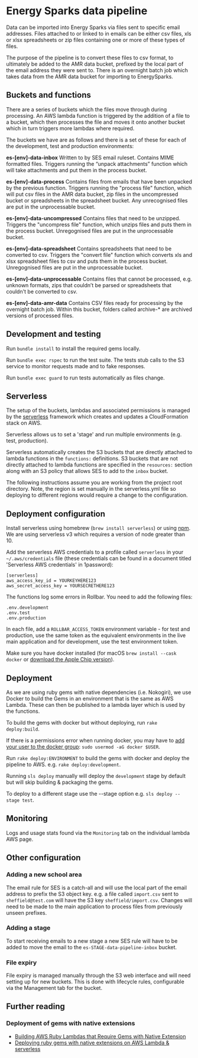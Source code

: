 # Energy Sparks data pipeline

Data can be imported into Energy Sparks via files sent to specific email
addresses. Files attached to or linked to in emails can be either csv files,
xls or xlsx spreadsheets or zip files containing one or more of these types of
files.

The purpose of the pipeline is to convert these files to csv format, to
ultimately be added to the AMR data bucket, prefixed by the local part of the
email address they were sent to. There is an overnight batch job which
takes data from the AMR data bucket for importing to EnergySparks.

## Buckets and functions

There are a series of buckets which the files move through during processing.
An AWS lambda function is triggered by the addition of a file to a bucket,
which then processes the file and moves it onto another bucket which in turn
triggers more lambdas where required.

The buckets we have are as follows and there is a set of these for each of the
development, test and production environments:

**es-[env]-data-inbox**
Written to by SES email ruleset. Contains MIME formatted files.
Triggers running the “unpack attachments” function which will take attachments
and put them in the process bucket.

**es-[env]-data-process**
Contains files from emails that have been unpacked by the previous function.
Triggers running the "process file" function, which will put csv files
in the AMR data bucket, zip files in the uncompressed bucket or
spreadsheets in the spreadsheet bucket. Any unrecognised files are put in the
unprocessable bucket.

**es-[env]-data-uncompressed**
Contains files that need to be unzipped.
Triggers the "uncompress file" function, which unzips files and puts them in
the process bucket. Unregognised files are put in the unprocessable bucket.

**es-[env]-data-spreadsheet**
Contains spreadsheets that need to be converted to csv.
Triggers the "convert file" function which converts xls and xlsx spreadsheet
files to csv and puts them in the process bucket. Unregognised files are put in
the unprocessable bucket.

**es-[env]-data-unprocessable**
Contains files that cannot be processed, e.g. unknown formats, zips that
couldn’t be parsed or spreadsheets that couldn't be converted to csv.

**es-[env]-data-amr-data**
Contains CSV files ready for processing by the overnight batch job.
Within this bucket, folders called archive-* are archived versions of processed
files.

## Development and testing

Run `bundle install` to install the required gems locally.

Run `bundle exec rspec` to run the test suite. The tests stub calls
to the S3 service to monitor requests made and to fake responses.

Run `bundle exec guard` to run tests automatically as files change.

## Serverless

The setup of the buckets, lambdas and associated permissions is managed
by the [serverless](https://serverless.com/) framework which creates and
updates a CloudFormation stack on AWS.

Serverless allows us to set a 'stage' and run multiple environments
(e.g. test, production).

Serverless automatically creates the S3 buckets that are directly attached to
lambda functions in the `functions:` definitions. S3 buckets that are not
directly attached to lambda functions are specified in the `resources:`
section along with an S3 policy that allows SES to add to the `inbox` bucket.

The following instructions assume you are working from the
project root directory. Note, the region is set manually in the
serverless.yml file so deploying to different regions would require a
change to the configuration.

## Deployment configuration

Install serverless using homebrew (`brew install serverless`) or using
[npm](https://serverless.com/framework/docs/getting-started/). We are using
serverless v3 which requires a version of node greater than 10.

Add the serverless AWS credentials to a profile called `serverless` in your
`~/.aws/credentials` file (these credentials can be found in a document titled
'Serverless AWS credentials' in 1password):

```
[serverless]
aws_access_key_id = YOURKEYHERE123
aws_secret_access_key = YOURSECRETHERE123
```

The functions log some errors in Rollbar. You need to add the following files:

```
.env.development
.env.test
.env.production
```

In each file, add a `ROLLBAR_ACCESS_TOKEN` environment variable - for test and
production, use the same token as the equivalent environments in the live main
application and for development, use the test environment token.

Make sure you have docker installed (for macOS `brew install --cask docker` or
[download the Apple Chip version](http://docker.com)).

## Deployment

As we are using ruby gems with native dependencies (i.e. Nokogiri), we use
Docker to build the Gems in an environment that is the same as AWS Lambda.
These can then be published to a lambda layer which is used by the functions.

To build the gems with docker but without deploying, run `rake deploy:build`.

If there is a permissions error when running docker, you may have to
[add your user to the docker group](https://linuxhandbook.com/docker-permission-denied/):
`sudo usermod -aG docker $USER`.

Run `rake deploy:ENVIRONMENT` to build the gems with docker and deploy the
pipeline to AWS. e.g. `rake deploy:development`.

Running `sls deploy` manually will deploy the `development` stage by default
but will skip building & packaging the gems.

To deploy to a different stage use the --stage option
e.g. `sls deploy --stage test`.

## Monitoring

Logs and usage stats found via the `Monitoring` tab on the individual
lambda AWS page.

## Other configuration

### Adding a new school area

The email rule for SES is a catch-all and will use the local part of the
email address to prefix the S3 object key. e.g. a file called
`import.csv` sent to `sheffield@test.com` will have the S3 key
`sheffield/import.csv`. Changes will need to be made to the main
application to process files from previously unseen prefixes.

### Adding a stage

To start receiving emails to a new stage a new SES rule will have to be
added to move the email to the `es-STAGE-data-pipeline-inbox` bucket.

### File expiry

File expiry is managed manually through the S3 web interface and will
need setting up for new buckets. This is done with lifecycle rules, configurable
via the Management tab for the bucket.

## Further reading

### Deployment of gems with native extensions

* [Building AWS Ruby Lambdas that Require Gems with Native Extension](https://dev.to/aws-builders/building-aws-ruby-lambdas-that-require-gems-with-native-extension-17h)
* [Deploying ruby gems with native extensions on AWS Lambda & serverless](https://blog.francium.tech/deploying-ruby-gems-with-native-extensions-on-aws-lambda-using-the-serverless-toolkit-9079e34db2ab)